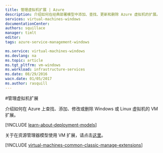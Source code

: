 ```yaml
---
title: 管理虚拟机扩展 | Azure
description: 介绍如何在经典部署模型中添加、查找、更新和删除 Azure 虚拟机的扩展。
services: virtual-machines-windows
documentationCenter: 
authors: squillace
manager: timlt
editor: 
tags: azure-service-management-windows

ms.service: virtual-machines-windows
ms.devlang: na
ms.topic: article
ms.tgt_pltfrm: vm-windows
ms.workload: infrastructure-services
ms.date: 08/29/2016
wacn.date: 01/05/2017
ms.author: rasquill
---
```


#管理虚拟机扩展

介绍如何在 Azure 上查找、添加、修改或删除 Windows 或 Linux 虚拟机的 VM 扩展。

[!INCLUDE [learn-about-deployment-models](../../includes/learn-about-deployment-models-classic-include.md)]

关于在资源管理器模型使用 VM 扩展，请点击[这里](./virtual-machines-windows-extensions-features.md)。

[!INCLUDE [virtual-machines-common-classic-manage-extensions](../../includes/virtual-machines-common-classic-manage-extensions.md)]

<!---HONumber=Mooncake_0118_2016-->